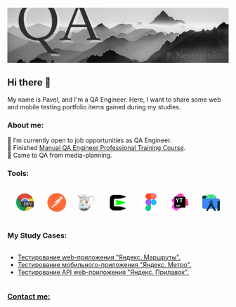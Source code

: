 ![Header](QAcover_git_PNesterenko.jpg)

## Hi there 👋

My name is Pavel, and I'm a QA Engineer. Here, I want to share some web and mobile testing portfolio items gained during my studies.

### About me:

 🔳 I’m currently open to job opportunities as QA Engineer. <br/>
 🔳 Finished <a href="https://drive.google.com/file/d/1O6mqSHNj2GG0zkBUXttuQVP5rfqs7zci/view?usp=drive_link"> Manual QA Engineer Professional Training Course</a>. <br/>
 🔳 Сame to QA from media-planning. <br/>


### Tools:
<div style="display: flex; flex-wrap: wrap; justify-content: space-between; align-items: center; text-decoration: none;">
<a href="https://developer.chrome.com/docs/devtools/">
  <img src="Icons/DevTools.png" alt="Devtools" style="width: 40px; height: 40px; margin: 20px;"></a>
<a href="https://www.postman.com/">  
    <img src="Icons/Postman.png" alt="Postman" style="width: 43px; height: 43px; margin: 10px;"></a>
<a href="https://www.charlesproxy.com/">
  <img src="Icons/Charles.png" alt="Charles" style="width: 45px; height: 45px; margin: 10px;"></a>
<a href="[https://developer.chrome.com/docs/devtools/](https://www.cygwin.com/)">
  <img src="Icons/Cygwin.png" alt="Cygwin" style="width: 40px; height: 40px; margin: 20px;"></a>
<a href="https://www.figma.com/">
  <img src="Icons/Figma.png" alt="Figma" style="width: 50px; height: 40px; margin: 10px;"></a>
 <a href="https://www.jetbrains.com/youtrack/">
   <img src="Icons/YouTrack_icon.png" alt="YouTrack" style="width: 40px; height: 40px; margin: 10px;"></a>
   <a href="https://developer.android.com/studio">
     <img src="Icons/Android Studio.png" alt="Android Studio" style="width: 40px; height: 40px; margin: 20px;"></a>
    

### My Study Cases:
* <a href="https://github.com/NesterenkoPV/Project_1_Yandex.Maps-Web-Application-.git"> Тестирование web-приложения "Яндекс. Маршруты". <br/>
* <a href="https://github.com/NesterenkoPV/Project_2_Yandex.Metro-Mobile-Application-.git"> Тестирование мобильного-приложения "Яндекс. Метро". <br/>
* <a href="https://github.com/NesterenkoPV/Project_3_Yandex.Counter-Web-Application-.git"> Тестирование API web-приложения "Яндекс. Прилавок". <br/>

  
### Contact me:

